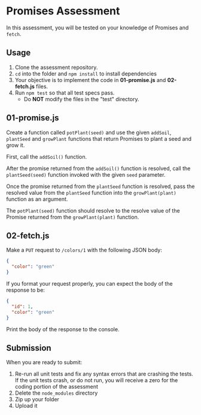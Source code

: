 # Promises Assessment

In this assessment, you will be tested on your knowledge of Promises and
`fetch`.

## Usage

1. Clone the assessment repository.
2. `cd` into the folder and `npm install` to install dependencies
3. Your objective is to implement the code in **01-promise.js** and
   **02-fetch.js** files.
4. Run `npm test` so that all test specs pass.
   - Do **NOT** modify the files in the "test" directory.

## 01-promise.js

Create a function called `potPlant(seed)` and use the given `addSoil`,
`plantSeed` and `growPlant` functions that return Promises to plant a seed and
grow it.

First, call the `addSoil()` function.

After the promise returned from the `addSoil()` function is resolved, call the
`plantSeed(seed)` function invoked with the given `seed` parameter.

Once the promise returned from the `plantSeed` function is resolved, pass the
resolved value from the `plantSeed` function into the `growPlant(plant)`
function as an argument.

The `potPlant(seed)` function should resolve to the resolve value of the Promise
returned from the `growPlant(plant)` function.

## 02-fetch.js

Make a `PUT` request to `/colors/1` with the following JSON body:

```json
{
  "color": "green"
}
```

If you format your request properly, you can expect the body of the response to
be:

```json
{
  "id": 1,
  "color": "green"
}
```

Print the body of the response to the console.

## Submission

When you are ready to submit:

1. Re-run all unit tests and fix any syntax errors that are crashing the tests. If
the unit tests crash, or do not run, you will receive a zero for the coding
portion of the assessment
2. Delete the `node_modules` directory
3. Zip up your folder
4. Upload it

[https://github.com/appacademy/assessment-for-week-08-v2-practice-a-promises]: https://github.com/appacademy/assessment-for-week-08-v2-practice-a-promises

